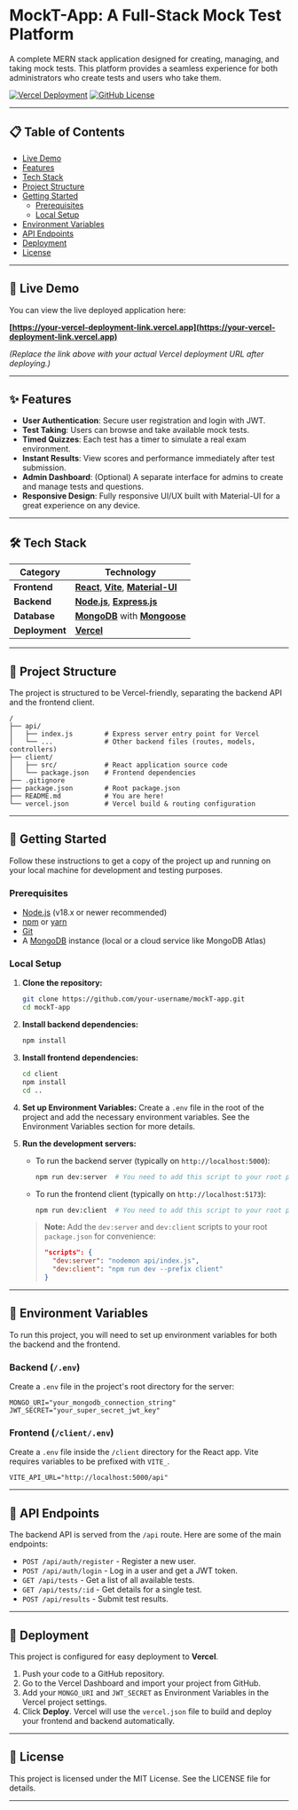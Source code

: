 # MockT-App: A Full-Stack Mock Test Platform

A complete MERN stack application designed for creating, managing, and taking mock tests. This platform provides a seamless experience for both administrators who create tests and users who take them.

[![Vercel Deployment](https://img.shields.io/badge/Deployment-Vercel-black?style=for-the-badge&logo=vercel)](https://your-vercel-deployment-link.vercel.app)
[![GitHub License](https://img.shields.io/badge/License-MIT-blue.svg?style=for-the-badge)](./LICENSE)

---

## 📋 Table of Contents

- [Live Demo](#-live-demo)
- [Features](#-features)
- [Tech Stack](#-tech-stack)
- [Project Structure](#-project-structure)
- [Getting Started](#-getting-started)
  - [Prerequisites](#prerequisites)
  - [Local Setup](#local-setup)
- [Environment Variables](#-environment-variables)
- [API Endpoints](#-api-endpoints)
- [Deployment](#-deployment)
- [License](#-license)

---

## 🚀 Live Demo

You can view the live deployed application here:

**[https://your-vercel-deployment-link.vercel.app](https://your-vercel-deployment-link.vercel.app)**

*(Replace the link above with your actual Vercel deployment URL after deploying.)*

---

## ✨ Features

- **User Authentication**: Secure user registration and login with JWT.
- **Test Taking**: Users can browse and take available mock tests.
- **Timed Quizzes**: Each test has a timer to simulate a real exam environment.
- **Instant Results**: View scores and performance immediately after test submission.
- **Admin Dashboard**: (Optional) A separate interface for admins to create and manage tests and questions.
- **Responsive Design**: Fully responsive UI/UX built with Material-UI for a great experience on any device.

---

## 🛠️ Tech Stack

| Category      | Technology                                                                                             |
| ------------- | ------------------------------------------------------------------------------------------------------ |
| **Frontend**  | [**React**](https://reactjs.org/), [**Vite**](https://vitejs.dev/), [**Material-UI**](https://mui.com/) |
| **Backend**   | [**Node.js**](https://nodejs.org/), [**Express.js**](https://expressjs.com/)                            |
| **Database**  | [**MongoDB**](https://www.mongodb.com/) with [**Mongoose**](https://mongoosejs.com/)                     |
| **Deployment**| [**Vercel**](https://vercel.com/)                                                                        |

---

## 📁 Project Structure

The project is structured to be Vercel-friendly, separating the backend API and the frontend client.

```
/
├── api/
│   ├── index.js        # Express server entry point for Vercel
│   └── ...             # Other backend files (routes, models, controllers)
├── client/
│   ├── src/            # React application source code
│   └── package.json    # Frontend dependencies
├── .gitignore
├── package.json        # Root package.json
├── README.md           # You are here!
└── vercel.json         # Vercel build & routing configuration
```

---

## 🏁 Getting Started

Follow these instructions to get a copy of the project up and running on your local machine for development and testing purposes.

### Prerequisites

- [Node.js](https://nodejs.org/en/) (v18.x or newer recommended)
- [npm](https://www.npmjs.com/) or [yarn](https://yarnpkg.com/)
- [Git](https://git-scm.com/)
- A [MongoDB](https://www.mongodb.com/try/download/community) instance (local or a cloud service like MongoDB Atlas)

### Local Setup

1.  **Clone the repository:**
    ```sh
    git clone https://github.com/your-username/mockT-app.git
    cd mockT-app
    ```

2.  **Install backend dependencies:**
    ```sh
    npm install
    ```

3.  **Install frontend dependencies:**
    ```sh
    cd client
    npm install
    cd ..
    ```

4.  **Set up Environment Variables:**
    Create a `.env` file in the root of the project and add the necessary environment variables. See the Environment Variables section for more details.

5.  **Run the development servers:**
    -   To run the backend server (typically on `http://localhost:5000`):
        ```sh
        npm run dev:server  # You need to add this script to your root package.json
        ```
    -   To run the frontend client (typically on `http://localhost:5173`):
        ```sh
        npm run dev:client  # You need to add this script to your root package.json
        ```

    > **Note:** Add the `dev:server` and `dev:client` scripts to your root `package.json` for convenience:
    > ```json
    > "scripts": {
    >   "dev:server": "nodemon api/index.js",
    >   "dev:client": "npm run dev --prefix client"
    > }
    > ```

---

## 🔑 Environment Variables

To run this project, you will need to set up environment variables for both the backend and the frontend.

### Backend (`/.env`)

Create a `.env` file in the project's root directory for the server:

```.env
MONGO_URI="your_mongodb_connection_string"
JWT_SECRET="your_super_secret_jwt_key"
```

### Frontend (`/client/.env`)

Create a `.env` file inside the `/client` directory for the React app. Vite requires variables to be prefixed with `VITE_`.

```.env
VITE_API_URL="http://localhost:5000/api"
```

---

## 🔗 API Endpoints

The backend API is served from the `/api` route. Here are some of the main endpoints:

- `POST /api/auth/register` - Register a new user.
- `POST /api/auth/login` - Log in a user and get a JWT token.
- `GET /api/tests` - Get a list of all available tests.
- `GET /api/tests/:id` - Get details for a single test.
- `POST /api/results` - Submit test results.

---

## 🚀 Deployment

This project is configured for easy deployment to **Vercel**.

1.  Push your code to a GitHub repository.
2.  Go to the Vercel Dashboard and import your project from GitHub.
3.  Add your `MONGO_URI` and `JWT_SECRET` as Environment Variables in the Vercel project settings.
4.  Click **Deploy**. Vercel will use the `vercel.json` file to build and deploy your frontend and backend automatically.

---

## 📄 License

This project is licensed under the MIT License. See the LICENSE file for details.

---